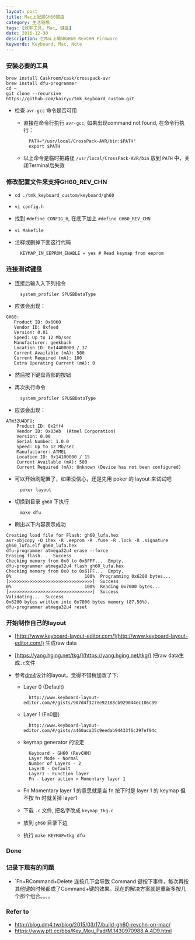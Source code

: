 ```yaml
---
layout: post
title: Mac上配置GH60键盘
category: 生活随想
tags: [效率工具, Mac, 键盘]
date: 2016-12-30
description: 在Mac上编译GH60 RevCHN Firmware
keywords: Keyboard, Mac, Note
---
```


### 安装必要的工具

    brew install Caskroom/cask/crosspack-avr
    brew install dfu-programmer
    cd ~
    git clone --recursive https://github.com/kairyu/tmk_keyboard_custom.git
    
* 检查 `avr-gcc` 命令是否可用
    
    * 直接在命令行执行 `avr-gcc`, 如果出现command not found, 在命令行执行：
            
            PATH="/usr/local/CrossPack-AVR/bin:$PATH"
            export $PATH
            
    * 以上命令是临时把路径 `/usr/local/CrossPack-AVR/bin` 放到 `PATH` 中，关闭Terminal后失效

### 修改配置文件来支持GH60_REV_CHN  

* `cd ./tmk_keyboard_custom/keyboard/gh60`
* `vi config.h`
* 找到 `#define CONFIG_H`, 在底下加上 `#define GH60_REV_CHN`

* `vi Makefile`
* 注释或删掉下面这行代码
    
        KEYMAP_IN_EEPROM_ENABLE = yes # Read keymap from eeprom
    
### 连接测试键盘

* 连接后输入入下列指令

        system_profiler SPUSBDataType

* 应该会出现：

```
GH60:
   Product ID: 0x6060
   Vendor ID: 0xfeed
   Version: 0.01
   Speed: Up to 12 Mb/sec
   Manufacturer: geekhack
   Location ID: 0x14400000 / 37
   Current Available (mA): 500
   Current Required (mA): 100
   Extra Operating Current (mA): 0
```
* 然后按下键盘背部的按钮
* 再次执行命令
    
        system_profiler SPUSBDataType

* 应该会出现：

```
ATm32U4DFU:
    Product ID: 0x2ff4
    Vendor ID: 0x03eb  (Atmel Corporation)
    Version: 0.00
    Serial Number: 1.0.0
    Speed: Up to 12 Mb/sec
    Manufacturer: ATMEL
    Location ID: 0x14100000 / 15
    Current Available (mA): 500
    Current Required (mA): Unknown (Device has not been configured)
```




* 可以开始刷配置了，如果没信心，还是先用 poker 的 layout 来试试吧

        poker layout

* 切换到目录 `gh60` 下执行

        make dfu

* 刷出以下内容表示成功

```
Creating load file for Flash: gh60_lufa.hex
avr-objcopy -O ihex -R .eeprom -R .fuse -R .lock -R .signature gh60_lufa.elf gh60_lufa.hex
dfu-programmer atmega32u4 erase --force
Erasing flash...  Success
Checking memory from 0x0 to 0x6FFF...  Empty.
dfu-programmer atmega32u4 flash gh60_lufa.hex
Checking memory from 0x0 to 0x61FF...  Empty.
0%                            100%  Programming 0x6200 bytes...
[>>>>>>>>>>>>>>>>>>>>>>>>>>>>>>>>]  Success
0%                            100%  Reading 0x7000 bytes...
[>>>>>>>>>>>>>>>>>>>>>>>>>>>>>>>>]  Success
Validating...  Success
0x6200 bytes written into 0x7000 bytes memory (87.50%).
dfu-programmer atmega32u4 reset
```

### 开始制作自己的layout

* [http://www.keyboard-layout-editor.com/](http://www.keyboard-layout-editor.com/) 生成raw data
* [https://yang.hging.net/tkg/](https://yang.hging.net/tkg/) 把raw data生成`.c`文件
* 参考[dm4](http://blog.dm4.tw/blog/2015/03/17/build-gh60-revchn-on-mac/)设计的layout，觉得不错稍加改了下:
    
    * Layer 0 (Default)
        
            http://www.keyboard-layout-editor.com/#/gists/907d4f327ee92188cb929044ec186c39

    * Layer 1 (Fn0层)

            http://www.keyboard-layout-editor.com/#/gists/a460aca35c9eedab94433f6c297ef94c

    * keymap generator 的设定
        
            Keyboard - GH60 (RevCHN)
            Layer Mode - Normal
            Number of Layers - 2
            Layer0 - Default
            Layer1 - Function layer
            Fn - Layer action > Momentary layer 1

    * Fn Momentary layer 1 的意思就是当 fn 按下时是 layer 1 的 keymap 但不按 fn 时就关掉 layer1

    * 下载 `.c` 文件, 把名字改成 `keymap_tkg.c`

    * 放到 `gh60` 目录下边

    * 执行 `make KEYMAP=tkg dfu`

### Done

### 记录下现有的问题

* `Fn+RCommand+Delete 连按几下会导致 Command 键按下事件，每次再按其他键的时候都成了Command+键的效果。现在的解决方案就是重新多按几个那个组合。。。。

### Refer to

* http://blog.dm4.tw/blog/2015/03/17/build-gh60-revchn-on-mac/
* https://www.ptt.cc/bbs/Key_Mou_Pad/M.1430970988.A.4D9.html


